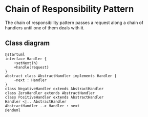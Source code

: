 # Chain of Responsibility Pattern

The chain of responsibility pattern passes a request along a chain of handlers until one of them deals with it.

## Class diagram


```plantuml
@startuml
interface Handler {
    +setNext(h)
    +handle(request)
}
abstract class AbstractHandler implements Handler {
    -next : Handler
}
class NegativeHandler extends AbstractHandler
class ZeroHandler extends AbstractHandler
class PositiveHandler extends AbstractHandler
Handler <|.. AbstractHandler
AbstractHandler --> Handler : next
@enduml
```
